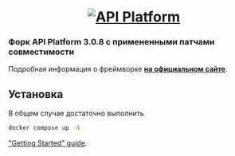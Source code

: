 
<h1 align="center"><a href="https://api-platform.com"><img src="https://api-platform.com/logo-250x250.png" alt="API Platform"></a></h1>

### Форк API Platform 3.0.8 с примененными патчами совместимости

Подробная информация о фреймворке **[на официальном сайте](https://api-platform.com)**.


## Установка
В общем случае достаточно выполнить
```bash
docker compose up -d 
```
["Getting Started" guide](https://api-platform.com/docs/distribution).
